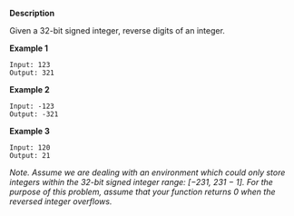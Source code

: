 **Description**

Given a 32-bit signed integer, reverse digits of an integer.

**Example 1**
```
Input: 123
Output: 321
```
**Example 2**
```
Input: -123
Output: -321
```
**Example 3**
```
Input: 120
Output: 21
```

*Note. Assume we are dealing with an environment which could only store integers within the 32-bit signed integer range: [−231,  231 − 1]. For the purpose of this problem, assume that your function returns 0 when the reversed integer overflows.*